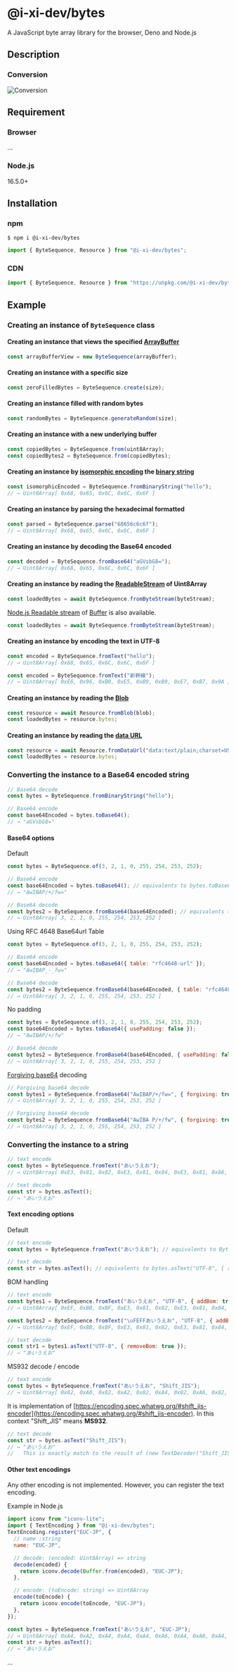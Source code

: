 # @i-xi-dev/bytes

A JavaScript byte array library for the browser, Deno and Node.js


## Description

### Conversion
![Conversion](assets/conversion.svg)


## Requirement

### Browser
...

### Node.js
16.5.0+


## Installation

### npm

```console
$ npm i @i-xi-dev/bytes
```

```javascript
import { ByteSequence, Resource } from "@i-xi-dev/bytes";
```

### CDN

```javascript
import { ByteSequence, Resource } from "https://unpkg.com/@i-xi-dev/bytes";
```


## Example

### Creating an instance of `ByteSequence` class

#### Creating an instance that views the specified [ArrayBuffer](https://developer.mozilla.org/en-US/docs/Web/JavaScript/Reference/Global_Objects/ArrayBuffer)
```javascript
const arrayBufferView = new ByteSequence(arrayBuffer);
```

#### Creating an instance with a specific size
```javascript
const zeroFilledBytes = ByteSequence.create(size);
```

#### Creating an instance filled with random bytes
```javascript
const randomBytes = ByteSequence.generateRandom(size);
```

#### Creating an instance with a new underlying buffer
```javascript
const copiedBytes = ByteSequence.from(uint8Array);
const copiedBytes2 = ByteSequence.from(copiedBytes);
```

#### Creating an instance by [isomorphic encoding](https://infra.spec.whatwg.org/#isomorphic-encode) the [binary string](https://developer.mozilla.org/en-US/docs/Web/API/DOMString/Binary)
```javascript
const isomorphicEncoded = ByteSequence.fromBinaryString("hello");
// → Uint8Array[ 0x68, 0x65, 0x6C, 0x6C, 0x6F ]
```

#### Creating an instance by parsing the hexadecimal formatted
```javascript
const parsed = ByteSequence.parse("68656c6c6f");
// → Uint8Array[ 0x68, 0x65, 0x6C, 0x6C, 0x6F ]
```

#### Creating an instance by decoding the Base64 encoded
```javascript
const decoded = ByteSequence.fromBase64("aGVsbG8=");
// → Uint8Array[ 0x68, 0x65, 0x6C, 0x6C, 0x6F ]
```

#### Creating an instance by reading the [ReadableStream](https://developer.mozilla.org/en-US/docs/Web/API/ReadableStream) of Uint8Array
```javascript
const loadedBytes = await ByteSequence.fromByteStream(byteStream);
```

[Node.js Readable stream](https://nodejs.org/api/stream.html#stream_readable_streams) of [Buffer](https://nodejs.org/api/buffer.html#buffer_class_buffer) is also available.
```javascript
const loadedBytes = await ByteSequence.fromByteStream(byteStream);
```

#### Creating an instance by encoding the text in UTF-8
```javascript
const encoded = ByteSequence.fromText("hello");
// → Uint8Array[ 0x68, 0x65, 0x6C, 0x6C, 0x6F ]

const encoded = ByteSequence.fromText("新幹線");
// → Uint8Array[ 0xE6, 0x96, 0xB0, 0xE5, 0xB9, 0xB9, 0xE7, 0xB7, 0x9A ]
```

#### Creating an instance by reading the [Blob](https://developer.mozilla.org/en-US/docs/Web/API/Blob)
```javascript
const resource = await Resource.fromBlob(blob);
const loadedBytes = resource.bytes;
```

#### Creating an instance by reading the [data URL](https://developer.mozilla.org/en-US/docs/Web/HTTP/Basics_of_HTTP/Data_URIs)
```javascript
const resource = await Resource.fromDataUrl("data:text/plain;charset=US-ASCII,hello");
const loadedBytes = resource.bytes;
```


### Converting the instance to a Base64 encoded string
```javascript
// Base64 decode
const bytes = ByteSequence.fromBinaryString("hello");

// Base64 encode
const base64Encoded = bytes.toBase64();
// → "aGVsbG8="
```

#### Base64 options
Default
```javascript
const bytes = ByteSequence.of(3, 2, 1, 0, 255, 254, 253, 252);

// Base64 encode
const base64Encoded = bytes.toBase64(); // equivalents to bytes.toBase64({ table: "rfc4648", usePadding: true });
// → "AwIBAP/+/fw="

// Base64 decode
const bytes2 = ByteSequence.fromBase64(base64Encoded); // equivalents to ByteSequence.fromBase64({ table: "rfc4648", usePadding: true });
// → Uint8Array[ 3, 2, 1, 0, 255, 254, 253, 252 ]
```

Using RFC 4648 Base64url Table
```javascript
const bytes = ByteSequence.of(3, 2, 1, 0, 255, 254, 253, 252);

// Base64 encode
const base64Encoded = bytes.toBase64({ table: "rfc4648-url" });
// → "AwIBAP_-_fw="

// Base64 decode
const bytes2 = ByteSequence.fromBase64(base64Encoded, { table: "rfc4648-url" });
// → Uint8Array[ 3, 2, 1, 0, 255, 254, 253, 252 ]
```

No padding
```javascript
const bytes = ByteSequence.of(3, 2, 1, 0, 255, 254, 253, 252);
const base64Encoded = bytes.toBase64({ usePadding: false });
// → "AwIBAP/+/fw"

// Base64 decode
const bytes2 = ByteSequence.fromBase64(base64Encoded, { usePadding: false });
// → Uint8Array[ 3, 2, 1, 0, 255, 254, 253, 252 ]
```

[Forgiving base64](https://infra.spec.whatwg.org/#forgiving-base64) decoding
```javascript
// Forgiving base64 decode
const bytes1 = ByteSequence.fromBase64("AwIBAP/+/fw=", { forgiving: true });
// → Uint8Array[ 3, 2, 1, 0, 255, 254, 253, 252 ]

// Forgiving base64 decode
const bytes2 = ByteSequence.fromBase64("AwIBA P/+/fw", { forgiving: true });
// → Uint8Array[ 3, 2, 1, 0, 255, 254, 253, 252 ]
```


### Converting the instance to a string
```javascript
// text encode
const bytes = ByteSequence.fromText("あいうえお");
// → Uint8Array[ 0xE3, 0x81, 0x82, 0xE3, 0x81, 0x84, 0xE3, 0x81, 0x86, 0xE3, 0x81, 0x88, 0xE3, 0x81, 0x8A ]

// text decode
const str = bytes.asText();
// → "あいうえお"
```

#### Text encoding options
Default
```javascript
// text encode
const bytes = ByteSequence.fromText("あいうえお"); // equivalents to ByteSequence.fromText("あいうえお", "UTF-8", { addBom: false });

// text decode
const str = bytes.asText(); // equivalents to bytes.asText("UTF-8", { removeBom: false });
```

BOM handling
```javascript
// text encode
const bytes1 = ByteSequence.fromText("あいうえお", "UTF-8", { addBom: true });
// → Uint8Array[ 0xEF, 0xBB, 0xBF, 0xE3, 0x81, 0x82, 0xE3, 0x81, 0x84, 0xE3, 0x81, 0x86, 0xE3, 0x81, 0x88, 0xE3, 0x81, 0x8A ]

const bytes2 = ByteSequence.fromText("\uFEFFあいうえお", "UTF-8", { addBom: true });
// → Uint8Array[ 0xEF, 0xBB, 0xBF, 0xE3, 0x81, 0x82, 0xE3, 0x81, 0x84, 0xE3, 0x81, 0x86, 0xE3, 0x81, 0x88, 0xE3, 0x81, 0x8A ]

// text decode 
const str1 = bytes1.asText("UTF-8", { removeBom: true });
// → "あいうえお"
```

MS932 decode / encode
```javascript
// text encode
const bytes = ByteSequence.fromText("あいうえお", "Shift_JIS");
// → Uint8Array[ 0x82, 0xA0, 0x82, 0xA2, 0x82, 0xA4, 0x82, 0xA6, 0x82, 0xA8 ]
```
It is implementation of [https://encoding.spec.whatwg.org/#shift_jis-encoder](https://encoding.spec.whatwg.org/#shift_jis-encoder).
In this context "Shift_JIS" means **MS932**.

```javascript
// text decode
const str = bytes.asText("Shift_JIS");
// → "あいうえお"
//   This is exactly match to the result of (new TextDecoder("Shift_JIS")).decode(bytes.toUint8Array());
```

#### Other text encodings
Any other encoding is not implemented.
However, you can register the text encoding.

Example in Node.js
```javascript
import iconv from "iconv-lite";
import { TextEncoding } from "@i-xi-dev/bytes";
TextEncoding.register("EUC-JP", {
  // name :string
  name: "EUC-JP",

  // decode: (encoded: Uint8Array) => string
  decode(encoded) {
    return iconv.decode(Buffer.from(encoded), "EUC-JP");
  },

  // encode: (toEncode: string) => Uint8Array
  encode(toEncode) {
    return iconv.encode(toEncode, "EUC-JP");
  },
});

const bytes = ByteSequence.fromText("あいうえお", "EUC-JP");
// → Uint8Array[ 0xA4, 0xA2, 0xA4, 0xA4, 0xA4, 0xA6, 0xA4, 0xA8, 0xA4, 0xAA ]
const str = bytes.asText();
// → "あいうえお"
```



...

